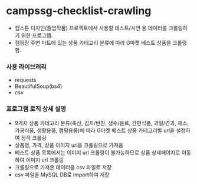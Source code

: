 # campssg-checklist-crawling

* 캡스톤 디자인(졸업작품) 프로젝트에서 사용할 테스트/시연 용 데이터를 크롤링하기 위한 프로그램.
* 캠핑장 주변 마트에 있는 상품 카테고리 분류에 따라 G마켓 베스트 상품을 크롤링함.

### 사용 라이브러리
* requests
* BeautifulSoup(bs4)
* csv

### 프로그램 로직 상세 설명
* 9가지 상품 카테고리 분류(축산, 김치/반찬, 생수/음료, 간편식품, 과일/견과, 채소, 
가공식품, 생활용품, 캠핑용품)에 따라 G마켓 베스트 상품 카테고리별 url을 설정하여 정적 크롤링
* 상품명, 가격, 상품 이미지 url을 크롤링으로 가져옴
* 베스트 상품 목록에서는 이미지 url 크롤링이 불가능하므로 상품 상세페이지로 이동하여 이미지 url 크롤링
* 크롤링으로 가져온 데이터를 csv 파일로 저장
* csv 파일을 MySQL DB로 import하여 저장